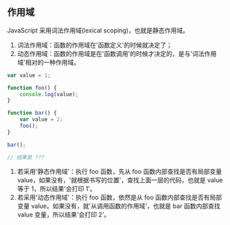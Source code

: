## 作用域
JavaScript 采用词法作用域(lexical scoping)，也就是静态作用域。

1. 词法作用域：函数的作用域在'函数定义'的时候就决定了；
2. 动态作用域：函数的作用域是在'函数调用'的时候才决定的，是与'词法作用域'相对的一种作用域。

```javascript
var value = 1;

function foo() {
    console.log(value);
}

function bar() {
    var value = 2;
    foo();
}

bar();

// 结果是 ???
```

1. 若采用'静态作用域'：执行 foo 函数，先从 foo 函数内部查找是否有局部变量 value，如果没有，'就根据书写的位置'，查找上面一层的代码，也就是 value 等于 1，所以结果'会打印 1'。
2. 若采用'动态作用域'：执行 foo 函数，依然是从 foo 函数内部查找是否有局部变量 value。如果没有，就'从调用函数的作用域'，也就是 bar 函数内部查找 value 变量，所以结果'会打印 2'。


